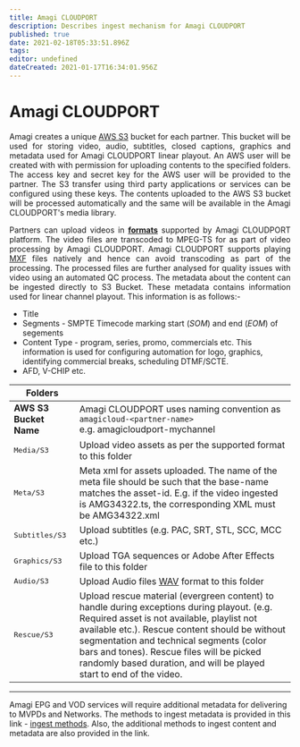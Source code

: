 ```yaml
---
title: Amagi CLOUDPORT
description: Describes ingest mechanism for Amagi CLOUDPORT
published: true
date: 2021-02-18T05:33:51.896Z
tags: 
editor: undefined
dateCreated: 2021-01-17T16:34:01.956Z
---
```


# Amagi CLOUDPORT

<p align="justify">
Amagi creates a unique <a href="https://aws.amazon.com/s3/">AWS S3</a> bucket for each partner. This bucket will be used for storing video, audio, subtitles, closed captions, graphics and metadata used for Amagi CLOUDPORT linear playout. An AWS user will be created with with permission for uploading contents to the specified folders. The access key and secret key for the AWS user will be provided to the partner. The S3 transfer using third party applications or services can be configured using these keys. The contents uploaded to the AWS S3 bucket will be processed automatically and the same will be available in the Amagi CLOUDPORT's media library. 
 </p>

<p align="justify">
  Partners can upload videos in <a href='../metadata/contents'><b>formats</b></a> supported by Amagi CLOUDPORT platform. The video files are transcoded to MPEG-TS for as part of video processing by Amagi CLOUDPORT. Amagi CLOUDPORT supports playing <a href="https://en.wikipedia.org/wiki/Material_Exchange_Format"/>MXF</a> files natively and hence can avoid transcoding as part of the processing. The processed files are further analysed for quality issues with video using an automated QC process. The metadata  about the content can be ingested directly to S3 Bucket. These metadata contains information used for linear channel playout. This information is as follows:-
 </p>
   
  * Title
  * Segments - SMPTE Timecode marking start (*SOM*) and end (*EOM*) of segements
  * Content Type - program, series, promo, commercials etc. This information is used for configuring automation for logo, graphics, identifying commercial breaks, scheduling DTMF/SCTE.
  * AFD, V-CHIP etc.
  

| **Folders**| |
|---|---|
|**AWS S3 Bucket Name**|Amagi CLOUDPORT uses naming convention as `amagicloud-<partner-name>`<br>e.g. amagicloudport-mychannel|
|<kbd>Media/S3</kbd>|Upload video assets as per the supported format to this folder|
|<kbd>Meta/S3</kbd>|Meta xml for assets uploaded. The name of the meta file should be such that the base-name matches the asset-id. E.g. if the video ingested is AMG34322.ts, the corresponding XML must be AMG34322.xml|
|<kbd>Subtitles/S3</kbd>|Upload subtitles (e.g. PAC, SRT, STL, SCC, MCC etc.)|
|<kbd>Graphics/S3</kbd>|Upload TGA sequences or Adobe After Effects file to this folder|
|<kbd>Audio/S3</kbd>|Upload Audio files [WAV](https://en.wikipedia.org/wiki/WAV) format to this folder|
|<kbd>Rescue/S3</kbd>|Upload rescue material (evergreen content) to handle during exceptions during playout. (e.g. Required asset is not available, playlist not available etc.). Rescue content should be without segmentation and technical segments (color bars and tones). Rescue files will be picked randomly based duration, and will be played start to end of the video.|

---

Amagi EPG and VOD services will require additional metadata for delivering to MVPDs and Networks. The methods to ingest metadata is provided in this link - [ingest methods](../ingest). Also, the additional methods to ingest content and metadata are also provided in the link.
